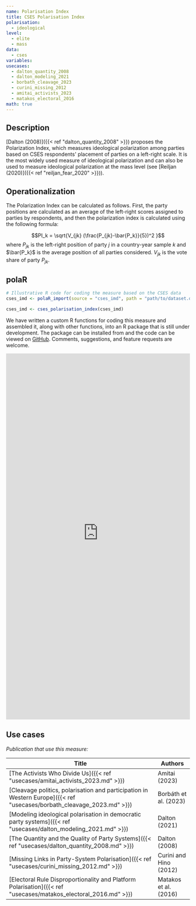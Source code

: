 ```yaml
---
name: Polarisation Index
title: CSES Polarisation Index
polarisation:
  - ideological
level:
  - elite
  - mass
data:
  - cses
variables: 
usecases:
  - dalton_quantity_2008
  - dalton_modeling_2021
  - borbath_cleavage_2023
  - curini_missing_2012
  - amitai_activists_2023
  - matakos_electoral_2016
math: true
---
```

## Description
[Dalton (2008)]({{< ref "dalton_quantity_2008" >}}) proposes the Polarization Index, which measures ideological polarization among parties based on CSES respondents' placement of parties on a left-right scale. It is the most widely used measure of ideological polarization and can also be used to measure ideological polarization at the mass level (see [Reiljan (2020)]({{< ref "reiljan_fear_2020" >}})).

## Operationalization
The Polarization Index can be calculated as follows. First, the party positions are calculated as an average of the left-right scores assigned to parties by respondents, and then the polarization index is calculated using the following formula:

$$PI_k = \sqrt{V_{jk} (\frac{P_{jk}-\bar{P_k}}{5})^2 }$$
where $P_{jk}$ is the left-right position of party $j$ in a country-year sample $k$ and $\bar{P_k}$ is the average position of all parties considered. $V_{jk}$ is the vote share of party $P_{jk}$.

## polaR
```r
# Illustrative R code for coding the measure based on the CSES data
cses_imd <- polaR_import(source = "cses_imd", path = "path/to/dataset.dta")

cses_imd <- cses_polarisation_index(cses_imd)
```
We have written a custom R functions for coding this measure and assembled it, along with other functions, into an R package that is still under development. The package can be installed from and the code can be viewed on [GitHub](https://github.com/felixgruenewald/polref). Comments, suggestions, and feature requests are welcome.

<iframe src="https://felixgruenewald.shinyapps.io/polarapp/?dataset=cses&measure=polarisation_index"
    frameborder="0"
    scrolling="yes" 
    style="overflow:hidden;width:100%" 
    height="1000" 
    width="100%"></iframe>

## Use cases
_Publication that use this measure:_

| Title                                                                                                      | Authors                |
| ---------------------------------------------------------------------------------------------------------- | ---------------------- |
| [The Activists Who Divide Us]({{< ref "usecases/amitai_activists_2023.md" >}})                                         | Amitai (2023)          |
| [Cleavage politics, polarisation and participation in Western Europe]({{< ref "usecases/borbath_cleavage_2023.md" >}}) | Borbáth et al. (2023)  |
| [Modeling ideological polarisation in democratic party systems]({{< ref "usecases/dalton_modeling_2021.md" >}})        | Dalton (2021)          |
| [The Quantity and the Quality of Party Systems]({{< ref "usecases/dalton_quantity_2008.md" >}})                        | Dalton (2008)          |
| [Missing Links in Party-System Polarisation]({{< ref "usecases/curini_missing_2012.md" >}})                            | Curini and Hino (2012) |
| [Electoral Rule Disproportionality and Platform Polarisation]({{< ref "usecases/matakos_electoral_2016.md" >}})        | Matakos et al. (2016)  |

